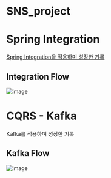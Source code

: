 ﻿# SNS_project

# Spring Integration
[Spring Integration을 적용하며 성장한 기록](https://github.com/ReadnThink/SNS_project/issues/32)

## Integration Flow
![image](https://github.com/ReadnThink/SNS_project/assets/103480627/19fb03ad-6a9f-45ba-be93-6cff5fce4fc5)


# CQRS - Kafka
Kafka를 적용하며 성장한 기록

## Kafka Flow
![image](https://github.com/ReadnThink/SNS_project/assets/103480627/35e063ec-c10f-446c-9945-482dc9278af8)
